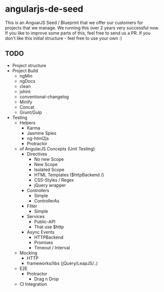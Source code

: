 angularjs-de-seed
=================

This is an AnguarJS Seed / Blueprint that we offer our customers for projects that we manage.
We running this over 2 years very successful now.
If you like to improve some parts of this, feel free to send us a PR.
If you don't like this initial structure - feel free to use your own :)

## TODO
* Project structure
* Project Build
    * ngMin
    * ngDocs
    * clean
    * jshint
    * conventional-changelog
    * Minify
    * Concat
    * Grunt/Gulp
* Testing
	* Helpers
		* Karma
		* Jasmine Spies
		* ng-html2js
		* Protractor
	* of AngularJS Concepts	(Unit Testing)
		* Directives
			* No new Scope
			* New Scope
			* Isolated Scope
			* HTML Templates ($httpBackend /)
			* CSS-Styles / Regex
			* jQuery wrapper
		* Controllers
			* Simple
			* ControllerAs
		* Filter
			* Simple
		* Services
			* Public-API
			* That use $http
		* Async Events
			* HTTPBackend
			* Promises
			* Timeout / Interval
	* Mocking
		* HTTP
		* frameworks/libs (jQuery/LeapJS/..)
	* E2E
		* Protractor
			* Drag n Drop
    * CI Integration